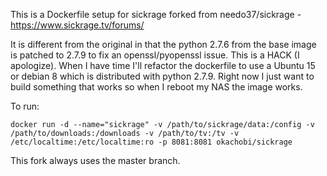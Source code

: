 This is a Dockerfile setup for sickrage forked from needo37/sickrage - https://www.sickrage.tv/forums/

It is different from the original in that the python 2.7.6 from the base image is patched to 2.7.9 to fix an openssl/pyopenssl issue.  This is a HACK (I apologize).  When I have time I'll refactor the dockerfile to use a Ubuntu 15 or debian 8 which is distributed with python 2.7.9.  Right now I just want to build something that works so when I reboot my NAS the image works.

To run:

```
docker run -d --name="sickrage" -v /path/to/sickrage/data:/config -v /path/to/downloads:/downloads -v /path/to/tv:/tv -v /etc/localtime:/etc/localtime:ro -p 8081:8081 okachobi/sickrage
```

This fork always uses the master branch. 

